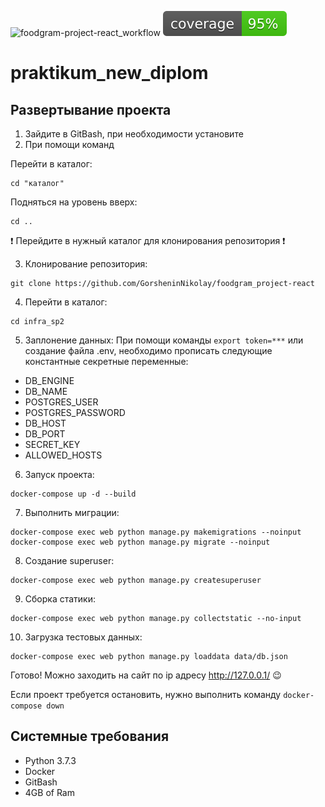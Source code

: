 ![foodgram-project-react_workflow](https://github.com/GorsheninNikolay/foodgram-project-react/actions/workflows/docker-image.yml/badge.svg)
![foodgram-project-react_coverage](https://github.com/GorsheninNikolay/foodgram-project-react/blob/master/backend/foodgram_backend/coverage.svg)

# praktikum_new_diplom


Развертывание проекта
---

1. Зайдите в GitBash, при необходимости установите
2. При помощи команд 

Перейти в каталог:
```
cd "каталог"
```
Подняться на уровень вверх:
```
cd .. 
```
:exclamation: Перейдите в нужный каталог для клонирования репозитория :exclamation:

3. Клонирование репозитория:
```
git clone https://github.com/GorsheninNikolay/foodgram_project-react
```
4. Перейти в каталог:
```
cd infra_sp2
```
5. Заплонение данных:
При помощи команды ```export token=***``` или создание файла .env, необходимо прописать следующие константные секретные переменные:
- DB_ENGINE
- DB_NAME
- POSTGRES_USER
- POSTGRES_PASSWORD
- DB_HOST
- DB_PORT
- SECRET_KEY
- ALLOWED_HOSTS
6. Запуск проекта:
```
docker-compose up -d --build
```
7. Выполнить миграции:
```
docker-compose exec web python manage.py makemigrations --noinput
docker-compose exec web python manage.py migrate --noinput
```
8. Создание superuser:
```
docker-compose exec web python manage.py createsuperuser
```
9. Сборка статики:
```
docker-compose exec web python manage.py collectstatic --no-input 
```
10. Загрузка тестовых данных:
```
docker-compose exec web python manage.py loaddata data/db.json
```

Готово! Можно заходить на сайт по ip адресу http://127.0.0.1/ :wink:

Если проект требуется остановить, нужно выполнить команду ```docker-compose down```

Системные требования
----

- Python 3.7.3
- Docker
- GitBash
- 4GB of Ram
